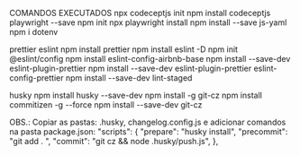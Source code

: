COMANDOS EXECUTADOS
npx codeceptjs init
npm install codeceptjs playwright --save
npm init
npx playwright install
npm install --save js-yaml
npm i dotenv

prettier eslint
npm install prettier 
npm install eslint -D 
npm init @eslint/config 
npm install eslint-config-airbnb-base 
npm install --save-dev eslint-plugin-prettier 
npm install --save-dev eslint-plugin-prettier eslint-config-prettier 
npm install --save-dev lint-staged

husky
npm install husky --save-dev 
npm install -g git-cz 
npm install commitizen -g --force 
npm install --save-dev git-cz

OBS.: Copiar as pastas: .husky, changelog.config.js e adicionar comandos na pasta package.json: "scripts": { "prepare": "husky install", "precommit": "git add . ", "commit": "git cz && node .husky/push.js", },